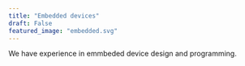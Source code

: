 ```yaml
---
title: "Embedded devices"
draft: False
featured_image: "embedded.svg"
---
```


We have experience in emmbeded device design and programming.